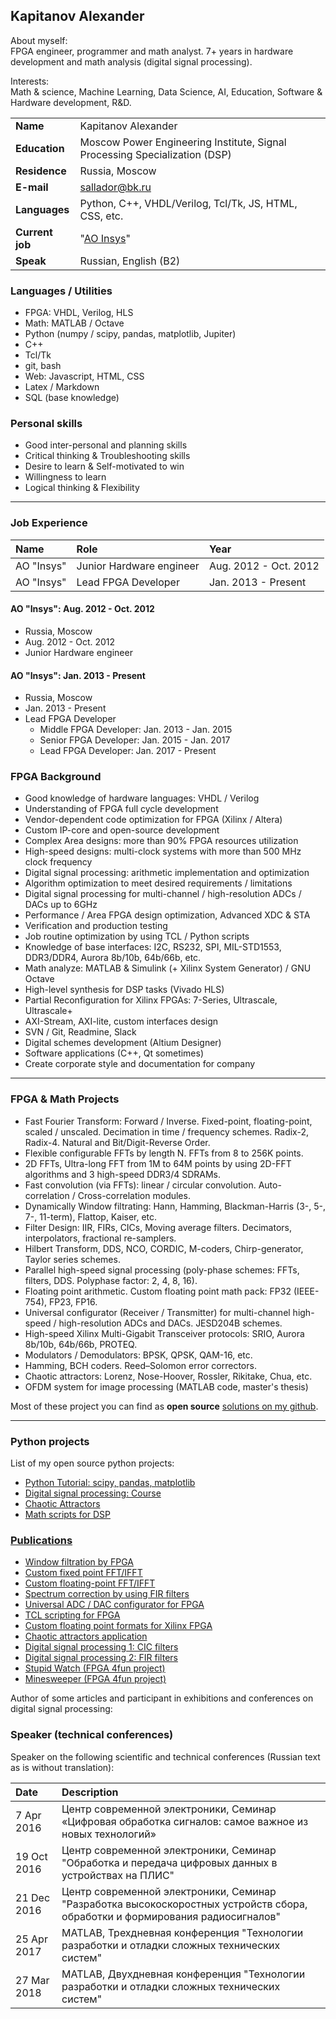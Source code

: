 ## Kapitanov Alexander

About myself:  
FPGA engineer, programmer and math analyst. 7+ years in hardware development and math analysis (digital signal processing).

Interests:  
Math & science, Machine Learning, Data Science, AI, Education, Software & Hardware development, R&D.

|                     |                      |
| :---------------    |:-------------        |
| **Name**            | Kapitanov Alexander  |
| **Education**       | Moscow Power Engineering Institute, Signal Processing Specialization (DSP) |
| **Residence**       | Russia, Moscow       |
| **E-mail**          | <sallador@bk.ru>     |
| **Languages**       | Python, C++, VHDL/Verilog, Tcl/Tk, JS, HTML, CSS, etc. |
| **Current job**     | "[AO Insys](http://www.insys.ru)" |
| **Speak**           | Russian, English (B2) |

### Languages / Utilities

- FPGA: VHDL, Verilog, HLS 
- Math: MATLAB / Octave 
- Python (numpy / scipy, pandas, matplotlib, Jupiter) 
- C++ 
- Tcl/Tk 
- git, bash 
- Web: Javascript, HTML, CSS
- Latex / Markdown
- SQL (base knowledge)
 
### Personal skills

* Good inter-personal and planning skills 
* Critical thinking & Troubleshooting skills 
* Desire to learn & Self-motivated to win 
* Willingness to learn 
* Logical thinking & Flexibility 
____

### Job Experience

| **Name** | **Role** | **Year** |
| :-- | :-- | :-- |
| AO "Insys" | Junior Hardware engineer | Aug. 2012 - Oct. 2012 |
| AO "Insys" | Lead FPGA Developer | Jan. 2013 - Present |

#### AO "Insys": Aug. 2012 - Oct. 2012

- Russia, Moscow
- Aug. 2012 - Oct. 2012
- Junior Hardware engineer

#### AO "Insys": Jan. 2013 - Present

- Russia, Moscow
- Jan. 2013 - Present
- Lead FPGA Developer
  * Middle FPGA Developer: Jan. 2013 - Jan. 2015 
  * Senior FPGA Developer: Jan. 2015 - Jan. 2017 
  * Lead FPGA Developer: Jan. 2017 - Present 

### FPGA Background

* Good knowledge of hardware languages: VHDL / Verilog
* Understanding of FPGA full cycle development
* Vendor-dependent code optimization for FPGA (Xilinx / Altera)
* Custom IP-core and open-source development
* Complex Area designs: more than 90% FPGA resources utilization
* High-speed designs: multi-clock systems with more than 500 MHz clock frequency
* Digital signal processing: arithmetic implementation and optimization
* Algorithm optimization to meet desired requirements / limitations
* Digital signal processing for multi-channel / high-resolution ADCs / DACs up to 6GHz
* Performance / Area FPGA design optimization, Advanced XDC & STA
* Verification and production testing
* Job routine optimization by using TCL / Python scripts
* Knowledge of base interfaces: I2C, RS232, SPI, MIL-STD1553, DDR3/DDR4, Aurora 8b/10b, 64b/66b, etc.
* Math analyze: MATLAB & Simulink (+ Xilinx System Generator) / GNU Octave
* High-level synthesis for DSP tasks (Vivado HLS)
* Partial Reconfiguration for Xilinx FPGAs: 7-Series, Ultrascale, Ultrascale+
* AXI-Stream, AXI-lite, custom interfaces design
* SVN / Git, Readmine, Slack
* Digital schemes development (Altium Designer)
* Software applications (C++, Qt sometimes)
* Create corporate style and documentation for company
____

### FPGA & Math Projects
- Fast Fourier Transform: Forward / Inverse. Fixed-point, floating-point, scaled / unscaled. Decimation in time / frequency schemes. Radix-2, Radix-4. Natural and Bit/Digit-Reverse Order. 
- Flexible configurable FFTs by length N. FFTs from 8 to 256K points. 
- 2D FFTs, Ultra-long FFT from 1M to 64M points by using 2D-FFT algorithms and 3 high-speed DDR3/4 SDRAMs. 
- Fast convolution (via FFTs): linear / circular convolution. Auto-correlation / Cross-correlation modules.
- Dynamically Window filtrating: Hann, Hamming, Blackman-Harris (3-, 5-, 7-, 11-term), Flattop, Kaiser, etc. 
- Filter Design: IIR, FIRs, CICs, Moving average filters. Decimators, interpolators, fractional re-samplers.
- Hilbert Transform, DDS, NCO, CORDIC, M-coders, Chirp-generator, Taylor series schemes.
- Parallel high-speed signal processing (poly-phase schemes: FFTs, filters, DDS. Polyphase factor: 2, 4, 8, 16). 
- Floating point arithmetic. Custom floating point math pack: FP32 (IEEE-754), FP23, FP16. 
- Universal configurator (Receiver / Transmitter) for multi-channel high-speed / high-resolution ADCs and DACs. JESD204B schemes. 
- High-speed Xilinx Multi-Gigabit Transceiver protocols: SRIO, Aurora 8b/10b, 64b/66b, PROTEQ.
- Modulators / Demodulators: BPSK, QPSK, QAM-16, etc.
- Hamming, BCH coders. Reed–Solomon error correctors.
- Chaotic attractors: Lorenz, Nose-Hoover, Rossler, Rikitake, Chua, etc.
- OFDM system for image processing (MATLAB code, master's thesis)

Most of these project you can find as **open source** [solutions on my github](https://github.com/capitanov/).
____

### Python projects 

List of my open source python projects:

- [Python Tutorial: scipy, pandas, matplotlib](https://github.com/capitanov/py-tutorial)
- [Digital signal processing: Course](https://github.com/capitanov/dsp-theory)
- [Chaotic Attractors](https://github.com/capitanov/chaospy)
- [Math scripts for DSP](https://github.com/capitanov/dsppy)

### [Publications](https://habr.com/users/capitanov/)

- [Window filtration by FPGA](https://habr.com/en/post/427361/) 
- [Custom fixed point FFT/IFFT](https://habr.com/en/post/420517/) 
- [Custom floating-point FFT/IFFT](https://habr.com/en/post/322728/) 
- [Spectrum correction by using FIR filters](https://habr.com/en/post/324986/) 
- [Universal ADC / DAC configurator for FPGA](https://habr.com/en/post/313692/) 
- [TCL scripting for FPGA](https://habr.com/en/post/308962/) 
- [Custom floating point formats for Xilinx FPGA](https://habr.com/en/post/279269/) 
- [Chaotic attractors application](https://habr.com/en/post/273915/) 
- [Digital signal processing 1: CIC filters](https://habr.com/en/post/274845/) 
- [Digital signal processing 2: FIR filters](https://habr.com/en/post/274847/) 
- [Stupid Watch (FPGA 4fun project)](https://habr.com/en/post/274843/)
- [Minesweeper (FPGA 4fun project)](https://habr.com/en/post/274841/)

Author of some articles and participant in exhibitions and conferences on digital signal processing:

### Speaker (technical conferences)

Speaker on the following scientific and technical conferences (Russian text as is without translation):

| Date | Description 
| :----------   |:-------------        |
| 7 Apr 2016    | Центр современной электроники, Семинар «Цифровая обработка сигналов: самое важное из новых технологий»  |
| 19 Oct 2016   | Центр современной электроники, Семинар "Обработка и передача цифровых данных в устройствах на ПЛИС" |
| 21 Dec 2016   | Центр современной электроники, Семинар "Разработка высокоскоростных устройств сбора, обработки и формирования радиосигналов" |
| 25 Apr 2017   | MATLAB, Трехдневная конференция "Технологии разработки и отладки сложных технических систем" |
| 27 Mar 2018   | MATLAB, Двухдневная конференция "Технологии разработки и отладки сложных технических систем" |
